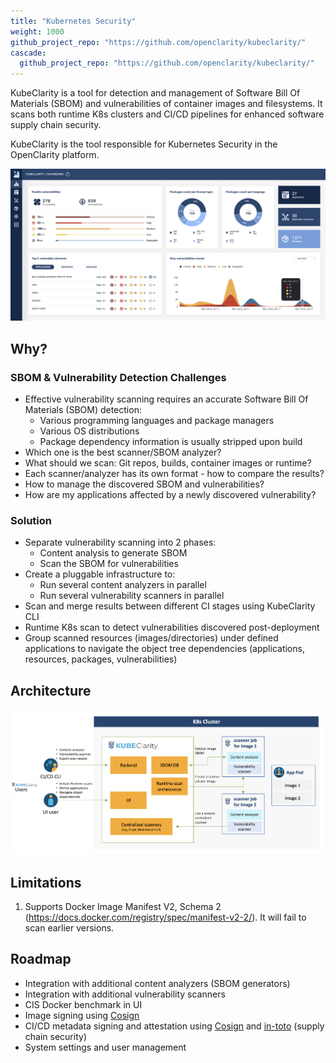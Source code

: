 ```yaml
---
title: "Kubernetes Security"
weight: 1000
github_project_repo: "https://github.com/openclarity/kubeclarity/"
cascade:
  github_project_repo: "https://github.com/openclarity/kubeclarity/"
---
```


KubeClarity is a tool for detection and management of Software Bill Of Materials (SBOM) and vulnerabilities of container images and filesystems. It scans both runtime K8s clusters and CI/CD pipelines for enhanced software supply chain security.

KubeClarity is the tool responsible for Kubernetes Security in the OpenClarity platform.

![KubeClarity dashboard screenshot](dashboard.png)

## Why?
### SBOM & Vulnerability Detection Challenges

- Effective vulnerability scanning requires an accurate Software Bill Of Materials (SBOM) detection:
  - Various programming languages and package managers
  - Various OS distributions
  - Package dependency information is usually stripped upon build
- Which one is the best scanner/SBOM analyzer?
- What should we scan: Git repos, builds, container images or runtime?
- Each scanner/analyzer has its own format - how to compare the results?
- How to manage the discovered SBOM and vulnerabilities?
- How are my applications affected by a newly discovered vulnerability?

### Solution

- Separate vulnerability scanning into 2 phases:
  - Content analysis to generate SBOM
  - Scan the SBOM for vulnerabilities
- Create a pluggable infrastructure to:
  - Run several content analyzers in parallel
  - Run several vulnerability scanners in parallel
- Scan and merge results between different CI stages using KubeClarity CLI
- Runtime K8s scan to detect vulnerabilities discovered post-deployment
- Group scanned resources (images/directories) under defined applications to navigate the object tree dependencies (applications, resources, packages, vulnerabilities)

## Architecture

![KubeClarity architecture diagram](architecture.png)

## Limitations

1. Supports Docker Image Manifest V2, Schema 2 (https://docs.docker.com/registry/spec/manifest-v2-2/). It will fail to scan earlier versions.

## Roadmap
- Integration with additional content analyzers (SBOM generators)
- Integration with additional vulnerability scanners
- CIS Docker benchmark in UI
- Image signing using [Cosign](https://github.com/sigstore/cosign)
- CI/CD metadata signing and attestation using [Cosign](https://github.com/sigstore/cosign) and [in-toto](https://github.com/in-toto/in-toto) (supply chain security)
- System settings and user management
